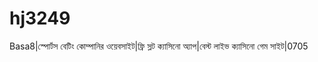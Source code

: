 # hj3249
Basa8|স্পোর্টস বেটিং কোম্পানির ওয়েবসাইট|ফ্রি স্লট ক্যাসিনো অ্যাপ|বেস্ট লাইভ ক্যাসিনো গেম সাইট|0705 
